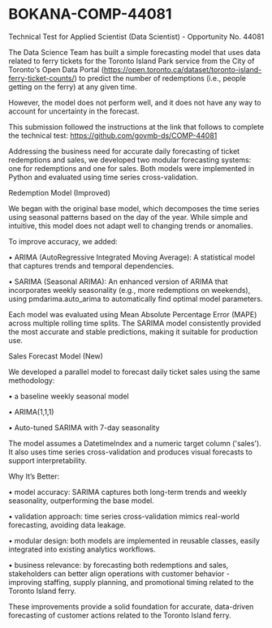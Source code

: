# BOKANA-COMP-44081
Technical Test for Applied Scientist (Data Scientist) - Opportunity No. 44081

The Data Science Team has built a simple forecasting model that uses data related to ferry tickets for the Toronto Island Park service from the City of Toronto's Open Data Portal (https://open.toronto.ca/dataset/toronto-island-ferry-ticket-counts/) to predict the number of redemptions (i.e., people getting on the ferry) at any given time.

However, the model does not perform well, and it does not have any way to account for uncertainty in the forecast.

This submission followed the instructions at the link that follows to complete the technical test: 
https://github.com/govmb-ds/COMP-44081 

Addressing the business need for accurate daily forecasting of ticket redemptions and sales, we developed two modular forecasting systems: one for redemptions and one for sales. Both models were implemented in Python and evaluated using time series cross-validation.

Redemption Model (Improved)

We began with the original base model, which decomposes the time series using seasonal patterns based on the day of the year. While simple and intuitive, this model does not adapt well to changing trends or anomalies.

To improve accuracy, we added:

•	ARIMA (AutoRegressive Integrated Moving Average): A statistical model that captures trends and temporal dependencies.

•	SARIMA (Seasonal ARIMA): An enhanced version of ARIMA that incorporates weekly seasonality (e.g., more redemptions on weekends), using pmdarima.auto_arima to automatically find optimal model parameters.

Each model was evaluated using Mean Absolute Percentage Error (MAPE) across multiple rolling time splits. The SARIMA model consistently provided the most accurate and stable predictions, making it suitable for production use.

Sales Forecast Model (New)

We developed a parallel model to forecast daily ticket sales using the same methodology:

•	a baseline weekly seasonal model

•	ARIMA(1,1,1)

•	Auto-tuned SARIMA with 7-day seasonality

The model assumes a DatetimeIndex and a numeric target column ('sales'). It also uses time series cross-validation and produces visual forecasts to support interpretability.

Why It’s Better:

•	model accuracy: SARIMA captures both long-term trends and weekly seasonality, outperforming the base model.

•	validation approach: time series cross-validation mimics real-world forecasting, avoiding data leakage.

•	modular design: both models are implemented in reusable classes, easily integrated into existing analytics workflows.

•	business relevance: by forecasting both redemptions and sales, stakeholders can better align operations with customer behavior - improving staffing, supply planning, and promotional timing related to the Toronto Island ferry.

These improvements provide a solid foundation for accurate, data-driven forecasting of customer actions related to the Toronto Island ferry.

